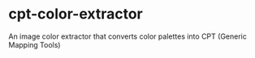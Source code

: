 # cpt-color-extractor
An image color extractor that converts color palettes into CPT (Generic Mapping Tools)

